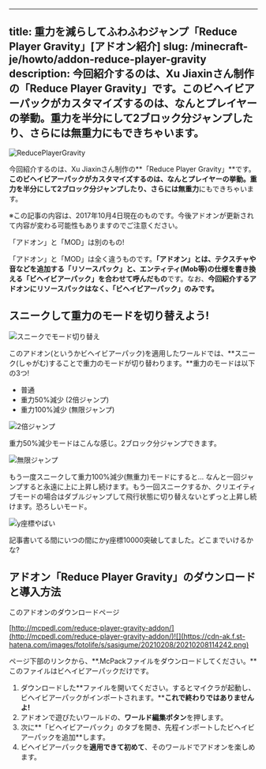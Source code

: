 
---
title: 重力を減らしてふわふわジャンプ「Reduce Player Gravity」[アドオン紹介]
slug: /minecraft-je/howto/addon-reduce-player-gravity
description: 今回紹介するのは、Xu Jiaxinさん制作の「Reduce Player Gravity」です。このビヘイビアーパックがカスタマイズするのは、なんとプレイヤーの挙動。重力を半分にして2ブロック分ジャンプしたり、さらには無重力にもできちゃいます。
---

![ReducePlayerGravity](https://cdn-ak.f.st-hatena.com/images/fotolife/s/sasigume/20210208/20210208110517.png)

今回紹介するのは、Xu Jiaxinさん制作の**「Reduce Player Gravity」**です。**このビヘイビアーパックがカスタマイズするのは、なんとプレイヤーの挙動。**重力を半分にして2ブロック分ジャンプしたり、さらには**無重力**にもできちゃいます。

※この記事の内容は、2017年10月4日現在のものです。今後アドオンが更新されて内容が変わる可能性もありますのでご注意ください。

「アドオン」と「MOD」は別のもの!

「アドオン」と「MOD」は全く違うものです。**「アドオン」とは、テクスチャや音などを追加する「リソースパック」と、エンティティ(Mob等)の仕様を書き換える「ビヘイビアーパック」を合わせて呼んだもの**です。なお、**今回紹介するアドオンにリソースパックはなく、「ビヘイビアーパック」のみです。**

## スニークして重力のモードを切り替えよう!

![スニークでモード切り替え](https://cdn-ak.f.st-hatena.com/images/fotolife/s/sasigume/20210208/20210208123502.png)

このアドオン(というかビヘイビアーパック)を適用したワールドでは、**スニーク(しゃがむ)することで重力のモードが切り替わります。**重力のモードは以下の3つ!

*   普通
*   重力50%減少 (2倍ジャンプ)
*   重力100%減少 (無限ジャンプ)

![2倍ジャンプ](https://cdn-ak.f.st-hatena.com/images/fotolife/s/sasigume/20210208/20210208103651.png)

重力50%減少モードはこんな感じ。2ブロック分ジャンプできます。

![無限ジャンプ](https://cdn-ak.f.st-hatena.com/images/fotolife/s/sasigume/20210208/20210208101152.png)

もう一度スニークして重力100%減少(無重力)モードにすると… なんと一回ジャンプすると永遠に上に上昇し続けます。もう一回スニークするか、クリエイティブモードの場合はダブルジャンプして飛行状態に切り替えないとずっと上昇し続けます。恐ろしいモード。

![y座標やばい](https://cdn-ak.f.st-hatena.com/images/fotolife/s/sasigume/20210208/20210208123754.png)

記事書いてる間にいつの間にかy座標10000突破してました。どこまでいけるかな?

## アドオン「Reduce Player Gravity」のダウンロードと導入方法

このアドオンのダウンロードページ

[http://mcpedl.com/reduce-player-gravity-addon/](http://mcpedl.com/reduce-player-gravity-addon/)![](https://cdn-ak.f.st-hatena.com/images/fotolife/s/sasigume/20210208/20210208114242.png)

ページ下部のリンクから、**.McPackファイルをダウンロードしてください。**このファイルはビヘイビアーパックだけです。

1.  ダウンロードした**ファイルを開いてください。するとマイクラが起動し、ビヘイビアーパックがインポートされます。****これで終わりではありませんよ!**
2.  アドオンで遊びたいワールドの、**ワールド編集ボタン**を押します。
3.  次に**「ビヘイビアーパック」のタブを開き、先程インポートしたビヘイビアーパックを追加**します。
4.  ビヘイビアーパックを**適用できて初めて**、そのワールドでアドオンを楽しめます。
